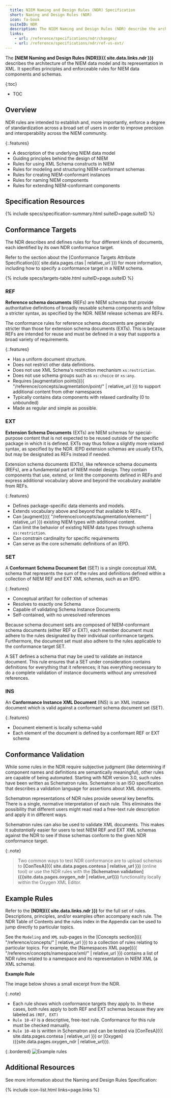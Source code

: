 ```yaml
---
  title: NIEM Naming and Design Rules (NDR) Specification
  short: Naming and Design Rules (NDR)
  icon: fa-book
  suiteID: NDR
  description: The NIEM Naming and Design Rules (NDR) describe the architecture of the NIEM data model and its representation in XML.  It specifies principles and enforceable rules for NIEM data components and schemas.
  links:
    - url: /reference/specifications/ndr/changes/
    - url: /reference/specifications/ndr/ref-vs-ext/
---
```


The **[NIEM Naming and Design Rules (NDR)]({{ site.data.links.ndr }})** describes the  architecture of the NIEM data model and its representation in XML.  It specifies principles and enforceable rules for NIEM data components and schemas.

{:toc}
- TOC

## Overview

NDR rules are intended to establish and, more importantly, enforce a degree of standardization across a broad set of users in order to improve precision and interoperability across the NIEM community.

{:.features}
- A description of the underlying NIEM data model
- Guiding principles behind the design of NIEM
- Rules for using XML Schema constructs in NIEM
- Rules for modeling and structuring NIEM-conformant schemas
- Rules for creating NIEM-conformant instances
- Rules for naming NIEM components
- Rules for extending NIEM-conformant components

## Specification Resources

{% include specs/specification-summary.html suiteID=page.suiteID %}

## Conformance Targets

The NDR describes and defines rules for four different kinds of documents, each identified by its own NDR conformance target.

Refer to the section about the [Conformance Targets Attribute Specification]({{ site.data.pages.ctas | relative_url }}) for more information, including how to specify a conformance target in a NIEM schema.

{% include specs/targets-table.html suiteID=page.suiteID %}

### REF

**Reference schema documents** (REFs) are NIEM schemas that provide authoritative definitions of broadly reusable schema components and follow a stricter syntax, as specified by the NDR.  NIEM release schemas are REFs.

The conformance rules for reference schema documents are generally stricter than those for extension schema documents (EXTs).  This is because REFs are intended for reuse and must be defined in a way that supports a broad variety of requirements.

{:.features}
- Has a uniform document structure.
- Does not restrict other data definitions.
- Does not use XML Schema's restriction mechanism `xs:restriction`.
- Does not use schema groups such as `xs:choice` or `xs:any`.
- Requires [augmentation points]({{ "/reference/concepts/augmentation/point/" | relative_url }}) to support additional content from other namespaces
- Typically contains data components with relaxed cardinality (0 to unbounded)
- Made as regular and simple as possible.

### EXT

**Extension Schema Documents** (EXTs) are NIEM schemas for special-purpose content that is not expected to be reused outside of the specific package in which it is defined.  EXTs may thus follow a slightly more relaxed syntax, as specified by the NDR.  IEPD extension schemas are usually EXTs, but may be designated as REFs instead if needed.

Extension schema documents (EXTs), like reference schema documents (REFs), are a fundamental part of NIEM model design. They contain components that use, extend, or limit the components defined in REFs and express additional vocabulary above and beyond the vocabulary available from REFs.

{:.features}
- Defines package-specific data elements and models.
- Extends vocabulary above and beyond that available to REFs.
- Can [augment]({{ "/reference/concepts/augmentation/element/" | relative_url }}) existing NIEM types with additional content.
- Can limit the behavior of existing NIEM data types through schema `xs:restriction`.
- Can constrain cardinality for specific requirements
- Can serve as the core schematic definitions of an IEPD.

### SET

A **Conformant Schema Document Set** (SET) is a single conceptual XML schema that represents the sum of the rules and definitions defined within a collection of NIEM REF and EXT XML schemas, such as an IEPD.

{:.features}
- Conceptual artifact for collection of schemas
- Resolves to exactly one Schema
- Capable of validating Schema Instance Documents
- Self-contained, with no unresolved references

Because schema document sets are composed of NIEM-conformant schema documents (either REF or EXT), each member document must adhere to the rules designated by their individual conformance targets. Furthermore, the document set must also adhere to the rules applicable to the conformance target SET.

A SET defines a schema that may be used to validate an instance document. This rule ensures that a SET under consideration contains definitions for everything that it references; it has everything necessary to do a complete validation of instance documents without any unresolved references.

### INS

An **Conformance Instance XML Document** (INS) is an XML instance document which is valid against a conformant schema document set (SET).

{:.features}
- Document element is locally schema-valid
- Each element of the document is defined by a conformant REF or EXT schema

## Conformance Validation

While some rules in the NDR require subjective judgment (like determining if component names and definitions are semantically meaningful), other rules are capable of being automated.  Starting with NDR version 3.0, such rules have been written as Schematron rules.  Schematron is an ISO specification that describes a validation language for assertions about XML documents.

Schematron representations of NDR rules provide several key benefits.  There is a single, normative interpretation of each rule.  This eliminates the possibility that different users might read read a free-text rule description and apply it in different ways.

Schematron rules can also be used to validate XML documents.  This makes it *substantially* easier for users to test NIEM REF and EXT XML schemas against the NDR to see if those schemas conform to the given NDR conformance target.

{:.note}
> Two common ways to test NDR conformance are to upload schemas to **[ConTesA]({{ site.data.pages.contesa | relative_url }})** (online tool) or use the NDR rules with the **[Schematron validation]({{site.data.pages.oxygen_ndr | relative_url}})** functionality locally within the Oxygen XML Editor.

## Example Rules

Refer to the **[NDR]({{ site.data.links.ndr }})** for the full set of rules.  Descriptions, principles, and/or examples often accompany each rule.  The NDR Table of Contents and the rules index in the Appendix can be used to jump directly to particular topics.

See the `Modeling` and `XML` sub-pages in the [Concepts section]({{ "/reference/concepts/" | relative_url }}) to a collection of rules relating to particular topics.  For example, the [Namespaces XML page]({{ "/reference/concepts/namespace/xml/" | relative_url }}) contains a list of NDR rules related to a namespace and its representation in NIEM XML (a XML schema).

**Example Rule**

The image below shows a small excerpt from the NDR.

{:.note}
- Each rule shows which conformance targets they apply to.  In these cases, both rules apply to both REF and EXT schemas because they are labeled as `(REF, EXT)`
- `Rule 10-47` is a descriptive, free-text rule.  Conformance for this rule must be checked manually.
- `Rule 10-48` is written in Schematron and can be tested via [ConTesA]({{ site.data.pages.contesa | relative_url }}) or [Oxygen]({{site.data.pages.oxygen_ndr | relative_url}}).

{:.bordered}
![Example rules](assets/rule-examples.png)

## Additional Resources

See more information about the Naming and Design Rules Specification:

{% include icon-list.html links=page.links %}
